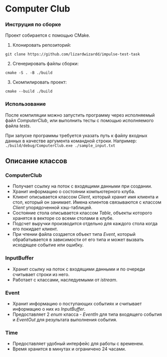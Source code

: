 # Computer Club

### Инструция по сборке
Проект собирается с помощью CMake.

1. Клонировать репозиторий:
```
git clone https://github.com/lizardwizardd/impulse-test-task
```
2. Сгенерировать файлы сборки:
```
cmake -S . -B ./build
```
3. Скомпилировать проект:
```
cmake --build ./build
```

### Использование
После компиляции можно запустить программу через исполняемый файл *ComputerClub*, или выполнить тесты с помощью исполняемого файла *tests*.

При запуске программы требуется указать путь к файлу входных данных в качестве аргумента командной строки. Например: `./build/debug/ComputerClub.exe ./sample_input.txt`

## Описание классов
### ComputerClub
- Получает ссылку на поток с входящими данными при создании.
- Хранит информацию о состоянии компьютерного клуба.
- Клиент описывается классом _Client_, который хранит имя клиента и стол, который он занимает. Имена клиентов связываются с классом _Client_ упорядоченной хэш-таблицей.
- Состояние стола описывается классом _Table_, объекты которого хранятся в векторе со всеми столами в клубе.
- Подсчет выручки производится отдельно для каждого стола когда его покидает клиент.
- При чтении файла создается объект типа _Event_, который обрабатывается в зависимости от его типа и может вызвать исходящее событие или ошибку. 
### InputBuffer
- Хранит ссылку на поток с входящими данными и по очереди считывает строки из него.
- Работает с классами, наследуемыми от _istream_.
### Event
- Хранит информацию о поступающих событиях и считывает информацию о них из _InputBuffer_.
- Предоставляет 2 _enum_ класса - _EventIn_ для типа входящего события и _EventOut_ для результата выполнения события.
### Time
- Предоставляет удобный интерфейс для работы с временем.
- Время хранится в минутах и ограничено 24 часами.
